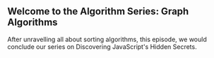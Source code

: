 ## Welcome to the Algorithm Series: Graph Algorithms

After unravelling all about sorting algorithms, this episode, we would conclude our series on Discovering JavaScript's Hidden Secrets. 